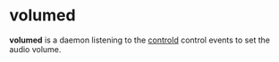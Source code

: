 # volumed

**volumed** is a daemon listening to the [controld][controld-website]
control events to set the audio volume.

[controld-website]: https://github.com/neimad/controld
